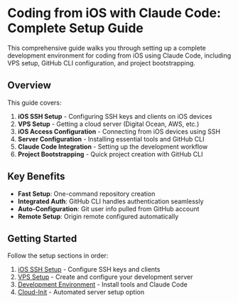 # Coding from iOS with Claude Code: Complete Setup Guide

This comprehensive guide walks you through setting up a complete development environment for coding from iOS using Claude Code, including VPS setup, GitHub CLI configuration, and project bootstrapping.

## Overview

This guide covers:

1. **iOS SSH Setup** - Configuring SSH keys and clients on iOS devices
2. **VPS Setup** - Getting a cloud server (Digital Ocean, AWS, etc.)
3. **iOS Access Configuration** - Connecting from iOS devices using SSH
4. **Server Configuration** - Installing essential tools and GitHub CLI
5. **Claude Code Integration** - Setting up the development workflow
6. **Project Bootstrapping** - Quick project creation with GitHub CLI

## Key Benefits

- **Fast Setup**: One-command repository creation
- **Integrated Auth**: GitHub CLI handles authentication seamlessly
- **Auto-Configuration**: Git user info pulled from GitHub account
- **Remote Setup**: Origin remote configured automatically

## Getting Started

Follow the setup sections in order:

1. [iOS SSH Setup](setup/ios-ssh.md) - Configure SSH keys and clients
2. [VPS Setup](setup/vps.md) - Create and configure your development server
3. [Development Environment](setup/dev-env.md) - Install tools and Claude Code
4. [Cloud-Init](setup/cloud-init.md) - Automated server setup option
